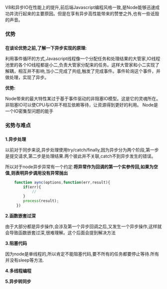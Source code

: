 V8和异步IO在性能上的提升,前后端Javascript编程风格一致,是Node能够迅速成功并流行起来的主要原因。但是在享有异步高性能带来的赞誉之外,也有一些诋毁的声音。


### 优势
###

**在谈论优势之前,了解一下异步实现的原理:**

利用事件循环的方式,Javascript线程像一个分配任务和处理结果的大管家,IO线程池里的各个IO线程都是小二,负责大管家分配来的任务。这样大管家和小二实现了解耦，相互并不影响,当小二完成了共组,触发了完成事件。事件轮询这个事件，并做处理，实现了异步。

**优势:**

Node带来的最大特性某过于基于事件驱动的非阻塞IO模型。这是它的灵魂所在。非阻塞IO可以使CPU与IO并不相互依赖等待，让资源得到更好的利用。
Node是一个IO密集型问题的能手


### 劣势与难点
###

**1.异步处理**

以前对于同步来说,异步处理使用try/catch/finally,因为异步分为两个阶段,第一步是提交请求,第二步是处理结果.两个彼此并不关联,catch不到异步发生的错误。

所以对于node异步异常有一个约定:**将异常作为回调的第一个实参传回,如果为空值,则表明异步调用没有异常抛出**

``` javascript
    function aync(options,function(err,result){
        if(err){
            //
        }
        process(result);
     })
```


**2.函数嵌套过深**

由于大部分都是异步操作,会涉及第一个异步回调之后,又发生一个异步操作,这样就会导致函数嵌套过深,很难理解。这个后面会提到解决方法

**3.阻塞代码**

因为node是单线程的,所以肯定不能阻塞代码,要不所有的任务都要停止等待.所有并没有sleep等方法.

**4.多线程编程**

**5.异步转同步**




